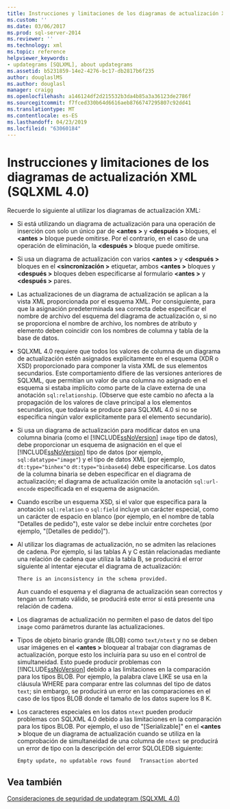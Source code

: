 ```yaml
---
title: Instrucciones y limitaciones de los diagramas de actualización XML (SQLXML 4.0) | Documentos de Microsoft
ms.custom: ''
ms.date: 03/06/2017
ms.prod: sql-server-2014
ms.reviewer: ''
ms.technology: xml
ms.topic: reference
helpviewer_keywords:
- updategrams [SQLXML], about updategrams
ms.assetid: b5231859-14e2-4276-bc17-db2817b6f235
author: douglaslMS
ms.author: douglasl
manager: craigg
ms.openlocfilehash: a146124df2d215532b3da4b85a3a36123de2786f
ms.sourcegitcommit: f7fced330b64d6616aeb8766747295807c92dd41
ms.translationtype: MT
ms.contentlocale: es-ES
ms.lasthandoff: 04/23/2019
ms.locfileid: "63060184"
---
```

# <a name="guidelines-and-limitations-of-xml-updategrams-sqlxml-40"></a>Instrucciones y limitaciones de los diagramas de actualización XML (SQLXML 4.0)
  Recuerde lo siguiente al utilizar los diagramas de actualización XML:  
  
-   Si está utilizando un diagrama de actualización para una operación de inserción con solo un único par de  **\<antes >** y  **\<después >** bloques, el  **\<antes >** bloque puede omitirse. Por el contrario, en el caso de una operación de eliminación, la  **\<después >** bloque puede omitirse.  
  
-   Si usa un diagrama de actualización con varios  **\<antes >** y  **\<después >** bloques en el  **\<sincronización >** etiquetar, ambos  **\<antes >** bloques y  **\<después >** bloques deben especificarse al formulario  **\<antes >** y  **\<después >** pares.  
  
-   Las actualizaciones de un diagrama de actualización se aplican a la vista XML proporcionada por el esquema XML. Por consiguiente, para que la asignación predeterminada sea correcta debe especificar el nombre de archivo del esquema del diagrama de actualización o, si no se proporciona el nombre de archivo, los nombres de atributo y elemento deben coincidir con los nombres de columna y tabla de la base de datos.  
  
-   SQLXML 4.0 requiere que todos los valores de columna de un diagrama de actualización estén asignados explícitamente en el esquema (XDR o XSD) proporcionado para componer la vista XML de sus elementos secundarios. Este comportamiento difiere de las versiones anteriores de SQLXML, que permitían un valor de una columna no asignado en el esquema si estaba implícito como parte de la clave externa de una anotación `sql:relationship`. (Observe que este cambio no afecta a la propagación de los valores de clave principal a los elementos secundarios, que todavía se produce para SQLXML 4.0 si no se especifica ningún valor explícitamente para el elemento secundario).  
  
-   Si usa un diagrama de actualización para modificar datos en una columna binaria (como el [!INCLUDE[ssNoVersion](../../../includes/ssnoversion-md.md)] `image` tipo de datos), debe proporcionar un esquema de asignación en el que el [!INCLUDE[ssNoVersion](../../../includes/ssnoversion-md.md)] tipo de datos (por ejemplo, `sql:datatype="image"`) y el tipo de datos XML (por ejemplo, `dt:type="binhex"`o `dt:type="binbase64`) debe especificarse. Los datos de la columna binaria se deben especificar en el diagrama de actualización; el diagrama de actualización omite la anotación `sql:url-encode` especificada en el esquema de asignación.  
  
-   Cuando escribe un esquema XSD, si el valor que especifica para la anotación `sql:relation` o `sql:field` incluye un carácter especial, como un carácter de espacio en blanco (por ejemplo, en el nombre de tabla "Detalles de pedido"), este valor se debe incluir entre corchetes (por ejemplo, "[Detalles de pedido]").  
  
-   Al utilizar los diagramas de actualización, no se admiten las relaciones de cadena. Por ejemplo, si las tablas A y C están relacionadas mediante una relación de cadena que utiliza la tabla B, se producirá el error siguiente al intentar ejecutar el diagrama de actualización:  
  
    ```  
    There is an inconsistency in the schema provided.  
    ```  
  
     Aun cuando el esquema y el diagrama de actualización sean correctos y tengan un formato válido, se producirá este error si está presente una relación de cadena.  
  
-   Los diagramas de actualización no permiten el paso de datos del tipo `image` como parámetros durante las actualizaciones.  
  
-   Tipos de objeto binario grande (BLOB) como `text/ntext` y no se deben usar imágenes en el  **\<antes >** bloquear al trabajar con diagramas de actualización, porque esto los incluiría para su uso en el control de simultaneidad. Esto puede producir problemas con [!INCLUDE[ssNoVersion](../../../includes/ssnoversion-md.md)] debido a las limitaciones en la comparación para los tipos BLOB. Por ejemplo, la palabra clave LIKE se usa en la cláusula WHERE para comparar entre las columnas del tipo de datos `text`; sin embargo, se producirá un error en las comparaciones en el caso de los tipos BLOB donde el tamaño de los datos supere los 8 K.  
  
-   Los caracteres especiales en los datos `ntext` pueden producir problemas con SQLXML 4.0 debido a las limitaciones en la comparación para los tipos BLOB. Por ejemplo, el uso de "[Serializable]" en el  **\<antes >** bloque de un diagrama de actualización cuando se utiliza en la comprobación de simultaneidad de una columna de `ntext` se producirá un error de tipo con la descripción del error SQLOLEDB siguiente:  
  
    ```  
    Empty update, no updatable rows found   Transaction aborted  
    ```  
  
## <a name="see-also"></a>Vea también  
 [Consideraciones de seguridad de updategram &#40;SQLXML 4.0&#41;](../security/updategram-security-considerations-sqlxml-4-0.md)  
  
  
